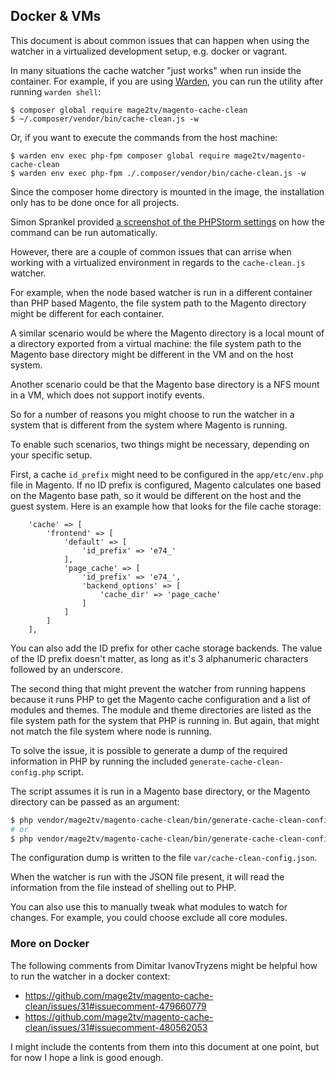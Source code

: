 ## Docker & VMs

This document is about common issues that can happen when using the watcher in a
virtualized development setup, e.g. docker or vagrant.

In many situations the cache watcher "just works" when run inside the container.
For example, if you are using [Warden](https://warden.dev), you can run the utility
after running `warden shell`:
```
$ composer global require mage2tv/magento-cache-clean
$ ~/.composer/vendor/bin/cache-clean.js -w
```

Or, if you want to execute the commands from the host machine:

```
$ warden env exec php-fpm composer global require mage2tv/magento-cache-clean
$ warden env exec php-fpm ./.composer/vendor/bin/cache-clean.js -w
```

Since the composer home directory is mounted in the image, the installation only has to
be done once for all projects.

Simon Sprankel provided [a screenshot of the PHPStorm settings](https://github.com/davidalger/warden/issues/258#issuecomment-723576699) on how the command can be run automatically.

However, there are a couple of common issues that can arrise when working
with a virtualized environment in regards to the `cache-clean.js` watcher.

For example, when the node based watcher is run in a different container than
PHP based Magento, the file system path to the Magento directory might be
different for each container.

A similar scenario would be where the Magento directory is a local mount of a
directory exported from a virtual machine: the file system path to the Magento
base directory might be different in the VM and on the host system.

Another scenario could be that the Magento base directory is a NFS mount in a VM,
which does not support inotify events.

So for a number of reasons you might choose to run the watcher in a system that
is different from the system where Magento is running.

To enable such scenarios, two things might be necessary, depending on your
specific setup.

First, a cache `id_prefix` might need to be configured in the `app/etc/env.php`
file in Magento.
If no ID prefix is configured, Magento calculates one based on the Magento base path,
so it would be different on the host and the guest system.
Here is an example how that looks for the file cache storage:


```
    'cache' => [
        'frontend' => [
            'default' => [
                'id_prefix' => 'e74_'
            ],
            'page_cache' => [
                'id_prefix' => 'e74_',
                'backend_options' => [
                    'cache_dir' => 'page_cache'
                ]
            ]
        ]
    ],
```

You can also add the ID prefix for other cache storage backends.
The value of the ID prefix doesn't matter, as long as it's 3 alphanumeric
characters followed by an underscore.

The second thing that might prevent the watcher from running happens because
it runs PHP to get the Magento cache configuration and a list of modules and
themes.
The module and theme directories are listed as the file system path for the
system that PHP is running in.
But again, that might not match the file system where node is running.

To solve the issue, it is possible to generate a dump of the required
information in PHP by running the included `generate-cache-clean-config.php`
script.

The script assumes it is run in a Magento base directory, or the Magento
directory can be passed as an argument:

```bash
$ php vendor/mage2tv/magento-cache-clean/bin/generate-cache-clean-config.php
# or
$ php vendor/mage2tv/magento-cache-clean/bin/generate-cache-clean-config.php path/to/magento
```

The configuration dump is written to the file `var/cache-clean-config.json`.

When the watcher is run with the JSON file present, it will read the
information from the file instead of shelling out to PHP.

You can also use this to manually tweak what modules to watch
for changes. For example, you could choose exclude all core modules.


### More on Docker

The following comments from Dimitar IvanovTryzens might be helpful how to run
the watcher in a docker context:

* https://github.com/mage2tv/magento-cache-clean/issues/31#issuecomment-479660779
* https://github.com/mage2tv/magento-cache-clean/issues/31#issuecomment-480562053

I might include the contents from them into this document at one point, but for now I hope
a link is good enough.
